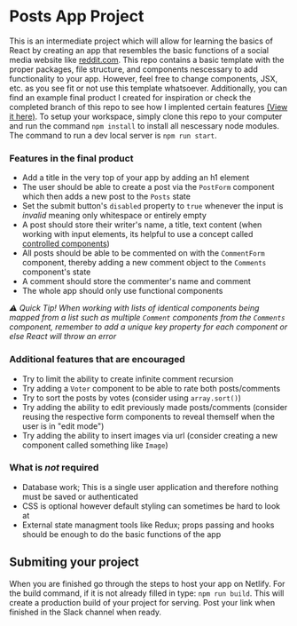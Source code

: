 # Posts App Project
This is an intermediate project which will allow for learning the basics of React by creating an app that resembles the basic functions of a social media website like [reddit.com](reddit.com). This repo contains a basic template with the proper packages, file structure, and components nescessary to add functionality to your app. However, feel free to change components, JSX, etc. as you see fit or not use this template whatsoever. Additionally, you can find an example final product I created for inspiration or check the completed branch of this repo to see how I implented certain features [(View it here)](https://glittering-youtiao-d1213c.netlify.app). To setup your workspace, simply clone this repo to your computer and run the command `npm install` to install all nescessary node modules. The command to run a dev local server is `npm run start`.

### Features in the final product
- Add a title in the very top of your app by adding an h1 element
- The user should be able to create a post via the `PostForm` component which then adds a new post to the `Posts` state
- Set the submit button's `disabled` property to `true` whenever the input is _invalid_ meaning only whitespace or entirely empty
- A post should store their writer's name, a title, text content (when working with input elements, its helpful to use a concept called [controlled components](https://reactjs.org/docs/forms.html#controlled-components))
- All posts should be able to be commented on with the `CommentForm` component, thereby adding a new comment object to the `Comments` component's state
- A comment should store the commenter's name and comment
- The whole app should only use functional components

_⚠️ Quick Tip! When working with lists of identical components being mapped from a list such as multiple `Comment` components from the `Comments` component, remember to add a unique key property for each component or else React will throw an error_

### Additional features that are encouraged
- Try to limit the ability to create infinite comment recursion
- Try adding a `Voter` component to be able to rate both posts/comments
- Try to sort the posts by votes (consider using `array.sort()`)
- Try adding the ability to edit previously made posts/comments (consider reusing the respective form components to reveal themself when the user is in "edit mode")
- Try adding the ability to insert images via url (consider creating a new component called something like `Image`)

### What is *__not__* required
- Database work; This is a single user application and therefore nothing must be saved or authenticated
- CSS is optional however default styling can sometimes be hard to look at
- External state managment tools like Redux; props passing and hooks should be enough to do the basic functions of the app

## Submiting your project
When you are finished go through the steps to host your app on Netlify. For the build command, if it is not already filled in type: `npm run build`. This will create a production build of your project for serving. Post your link when finished in the Slack channel when ready.
